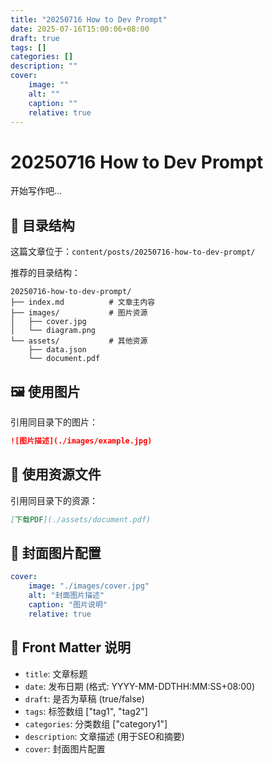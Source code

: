 ```yaml
---
title: "20250716 How to Dev Prompt"
date: 2025-07-16T15:00:06+08:00
draft: true
tags: []
categories: []
description: ""
cover:
    image: ""
    alt: ""
    caption: ""
    relative: true
---
```


# 20250716 How to Dev Prompt

开始写作吧...

## 📁 目录结构

这篇文章位于：`content/posts/20250716-how-to-dev-prompt/`

推荐的目录结构：
```
20250716-how-to-dev-prompt/
├── index.md          # 文章主内容
├── images/           # 图片资源
│   ├── cover.jpg
│   └── diagram.png
└── assets/           # 其他资源
    ├── data.json
    └── document.pdf
```

## 🖼️ 使用图片

引用同目录下的图片：

```markdown
![图片描述](./images/example.jpg)
```

## 📎 使用资源文件

引用同目录下的资源：

```markdown
[下载PDF](./assets/document.pdf)
```

## 🎨 封面图片配置

```yaml
cover:
    image: "./images/cover.jpg"
    alt: "封面图片描述"
    caption: "图片说明"
    relative: true
```

## 📝 Front Matter 说明

- `title`: 文章标题
- `date`: 发布日期 (格式: YYYY-MM-DDTHH:MM:SS+08:00)
- `draft`: 是否为草稿 (true/false)
- `tags`: 标签数组 ["tag1", "tag2"]
- `categories`: 分类数组 ["category1"]
- `description`: 文章描述 (用于SEO和摘要)
- `cover`: 封面图片配置